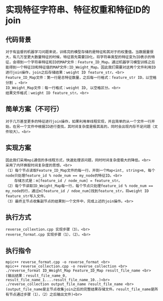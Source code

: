 实现特征字符串、特征权重和特征ID的join
====
代码背景
----
    对于有监督的机器学习问题来说，训练完的模型存储的是特征和其对于的权重值。当数据量很大，有几万至更大数量特征的时候，特征首先需要ID化，将字符串类型的特征变为ID表示的特征，会得到一个字符串特征和ID的MAP文件：Feature_ID_Map。通过机器学习模型训练之后能得到一个特征ID和特征值的MAP文件:ID_Weight_Map。因此我们需要对这两个文件利用ID进行join操作，join之后存储结果：weight ID feature_str。<br>
    Feature_ID_Map文件：第一行是总特征数量，之后每一行格式：feature_str ID，以空格分割 。<br>
    ID_Weight_Map文件：每一行格式：weight ID, 以空格区分。<br>
    结果文件格式：weight ID feature_str。<br>
简单方案（不可行）
----
    对于几万甚至更多的特征进行join操作，如果利用单线程实现，并且简单的从一个文件一行开始，在另一个文件中根据ID进行查找，其时间复杂度是极其高的，同时会出现内存不足问题（文件较大）。<br>
实现方案
----
    因此我们采用mpi通信的多线程方式，快速处理该问题，同时时间复杂度极大的降低。<br>
    采用了内环换取时间复杂度的思想。<br>
    （1）每个节点读取Feature_ID_Map文件的每一行，开剖一个Map<int, string>m, 每个node只处理feature_id % node_num == my_node的特征ID。<br>
        存储方式是：m[feature_id / node_num] = feature_str。
    （2）每个节读取ID_Weight_Map每一行，每个节点只处理feature_id % node_num == my_node的行，通过m[feature_id / ndoe_num]找到feature_str。将weight ID feature_str写入文件。
    （3）最终主节点收集副节点的结果到一个文件中，完成上述的join操作。<br>
执行方式
----
    reverse_collextion.cpp 实现步骤（3）。<br>
    reverse_format.cpp 实现步骤（1），（2）。<br>
执行指令
----
    mpic++ reverse_format.cpp -o reverse_format <br>
    mpic++ reverse_collection.cpp -o reverse_collection <br>
    ./reverse_format ID_Weight_Map Feature_ID_Map result_file_name <br>
    (输出结果：result_file_name_0, result_file_name_1....result_file_name_10..)<br>
    ./reverse_collection output_file_name result_file_name <br>
    (output_file_name是主节点收集join之后的完整结果存储文件。result_file_name是所有节点通过步骤（1），（2）之后输出文件)<br>

